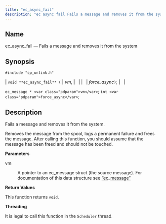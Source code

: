 ```yaml
---
title: "ec_async_fail"
description: "ec async fail Fails a message and removes it from the system void ec async fail vm force async ec message vm int force async Fails a message and removes it from the system Removes the message from the spool logs a permanent failure and frees the message After calling..."
---
```


<a name="apis.ec_async_fail"></a> 
## Name

ec_async_fail — Fails a message and removes it from the system

## Synopsis

`#include "sp_unlink.h"`

| `void **ec_async_fail** (` | <var class="pdparam">vm</var>, |   |
|   | <var class="pdparam">force_async</var>`)`; |   |

`ec_message * <var class="pdparam">vm</var>`;
`int <var class="pdparam">force_async</var>`;<a name="idp55163856"></a> 
## Description

Fails a message and removes it from the system.

Removes the message from the spool, logs a permanent failure and frees the message. After calling this function, you should assume that the message has been freed and should not be touched.

**<a name="idp55165728"></a> Parameters**

<dl class="variablelist">

<dt>vm</dt>

<dd>

A pointer to an ec_message struct (the source message). For documentation of this data structure see [“ec_message”](/momentum/3/3-api/structs-ec-message)

</dd>

</dl>

**<a name="idp55169104"></a> Return Values**

This function returns `void`.

**<a name="idp55170464"></a> Threading**

It is legal to call this function in the `Scheduler` thread.